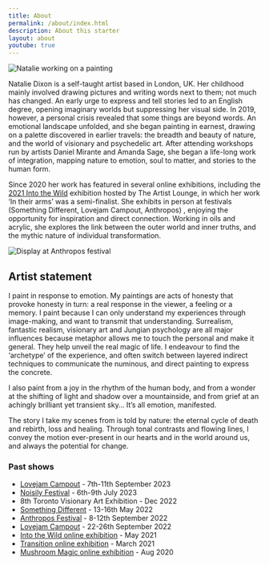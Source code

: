 ```yaml
---
title: About
permalink: /about/index.html
description: About this starter
layout: about
youtube: true
---
```


![Natalie working on a painting](/assets/images/me.png "Title")

Natalie Dixon is a self-taught artist based in London, UK. Her childhood mainly involved drawing pictures and writing words next to them; not much has changed. An early urge to express and tell stories led to an English degree, opening imaginary worlds but suppressing her visual side. In 2019, however, a personal crisis revealed that some things are beyond words. An emotional landscape unfolded, and she began painting in earnest, drawing on a palette discovered in earlier travels: the breadth and beauty of nature, and the world of visionary and psychedelic art. After attending workshops run by artists Daniel Mirante and Amanda Sage, she began a life-long work of integration, mapping nature to emotion, soul to matter, and stories to the human form.

Since 2020 her work has featured in several online exhibitions, including the [2021 Into the Wild]((http://www1.theartistlounge.org/?tm=1&subid4=1684514047.0257260000)) exhibition hosted by The Artist Lounge, in which her work ‘In their arms’ was a semi-finalist. She exhibits in person at festivals (Something Different, Lovejam Campout, Anthropos) , enjoying the opportunity for inspiration and direct connection. Working in oils and acrylic, she explores the link between the outer world and inner truths, and the mythic nature of individual transformation.

![Display at Anthropos festival](/assets/images/anthropos.jpg "Display at Anthropos festival")

## Artist statement

I paint in response to emotion. My paintings are acts of honesty that provoke honesty in turn: a real response in the viewer, a feeling or a memory. I paint because I can only understand my experiences through image-making, and want to transmit that understanding. Surrealism, fantastic realism, visionary art and Jungian psychology are all major influences because metaphor allows me to touch the personal and make it general. They help unveil the real magic of life. I endeavour to find the ‘archetype’ of the experience, and often switch between layered indirect techniques to communicate the numinous, and direct painting to express the concrete.

I also paint from a joy in the rhythm of the human body, and from a wonder at the shifting of light and shadow over a mountainside, and from grief at an achingly brilliant yet transient sky… It’s all emotion, manifested.

The story I take my scenes from is told by nature: the eternal cycle of death and rebirth, loss and healing. Through tonal contrasts and flowing lines, I convey the motion ever-present in our hearts and in the world around us, and always the potential for change.

### Past shows

- [Lovejam Campout](https://www.lovejam.community/campout-2023) - 7th-11th September 2023
- [Noisily Festival](https://noisilyfestival.com) - 6th-9th July 2023
- 8th Toronto Visionary Art Exhibition - Dec 2022
- [Something Different](https://www.outtograss.com/something-different-2022/) - 13-16th May 2022
- [Anthropos Festival](https://anthroposfestival.org/) - 8-12th September 2022
- [Lovejam Campout](https://www.lovejam.community/event-details/lovejam-campout-2022) - 22-26th September 2022
- [Into the Wild online exhibition](http://www1.theartistlounge.org/?tm=1&subid4=1684514047.0257260000) - May 2021
- [Transition online exhibition](https://www.visiontrain.org/transition.html) - March 2021
- [Mushroom Magic online exhibition](https://www.visiontrain.org/mushroommagic.html) - Aug 2020

